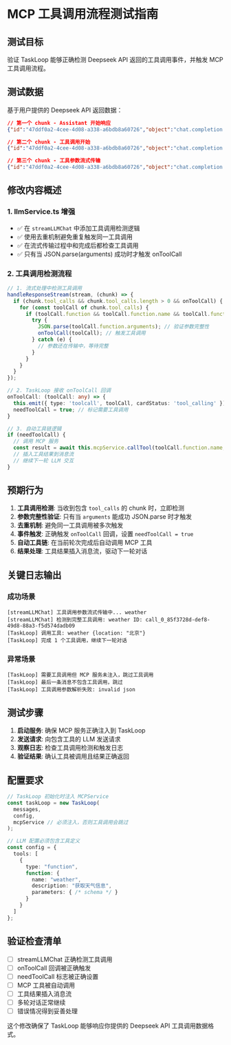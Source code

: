 # MCP 工具调用流程测试指南

## 测试目标
验证 TaskLoop 能够正确检测 Deepseek API 返回的工具调用事件，并触发 MCP 工具调用流程。

## 测试数据
基于用户提供的 Deepseek API 返回数据：

```json
// 第一个 chunk - Assistant 开始响应
{"id":"47ddf0a2-4cee-4d08-a338-a6bdb8a60726","object":"chat.completion.chunk","created":1751567181,"model":"deepseek-chat","system_fingerprint":"fp_8802369eaa_prod0623_fp8_kvcache","choices":[{"index":0,"delta":{"role":"assistant","content":""},"logprobs":null,"finish_reason":null}]}

// 第二个 chunk - 工具调用开始
{"id":"47ddf0a2-4cee-4d08-a338-a6bdb8a60726","object":"chat.completion.chunk","created":1751567181,"model":"deepseek-chat","system_fingerprint":"fp_8802369eaa_prod0623_fp8_kvcache","choices":[{"index":0,"delta":{"tool_calls":[{"index":0,"id":"call_0_85f3728d-def8-49d8-88a3-f5d574dadb09","type":"function","function":{"name":"weather","arguments":""}}]},"logprobs":null,"finish_reason":null}]}

// 第三个 chunk - 工具参数流式传输
{"id":"47ddf0a2-4cee-4d08-a338-a6bdb8a60726","object":"chat.completion.chunk","created":1751567181,"model":"deepseek-chat","system_fingerprint":"fp_8802369eaa_prod0623_fp8_kvcache","choices":[{"index":0,"delta":{"tool_calls":[{"index":0,"function":{"arguments":"{\""}}]},"logprobs":null,"finish_reason":null}]}
```

## 修改内容概述

### 1. llmService.ts 增强
- ✅ 在 `streamLLMChat` 中添加工具调用检测逻辑
- ✅ 使用去重机制避免重复触发同一工具调用
- ✅ 在流式传输过程中和完成后都检查工具调用
- ✅ 只有当 JSON.parse(arguments) 成功时才触发 onToolCall

### 2. 工具调用检测流程
```typescript
// 1. 流式处理中检测工具调用
handleResponseStream(stream, (chunk) => {
  if (chunk.tool_calls && chunk.tool_calls.length > 0 && onToolCall) {
    for (const toolCall of chunk.tool_calls) {
      if (toolCall.function && toolCall.function.name && toolCall.function.arguments) {
        try {
          JSON.parse(toolCall.function.arguments); // 验证参数完整性
          onToolCall(toolCall); // 触发工具调用
        } catch (e) {
          // 参数还在传输中，等待完整
        }
      }
    }
  }
});

// 2. TaskLoop 接收 onToolCall 回调
onToolCall: (toolCall: any) => {
  this.emit({ type: 'toolcall', toolCall, cardStatus: 'tool_calling' });
  needToolCall = true; // 标记需要工具调用
}

// 3. 自动工具链逻辑
if (needToolCall) {
  // 调用 MCP 服务
  const result = await this.mcpService.callTool(toolCall.function.name, args);
  // 插入工具结果到消息流
  // 继续下一轮 LLM 交互
}
```

## 预期行为

1. **工具调用检测**: 当收到包含 `tool_calls` 的 chunk 时，立即检测
2. **参数完整性验证**: 只有当 `arguments` 能成功 JSON.parse 时才触发
3. **去重机制**: 避免同一工具调用被多次触发
4. **事件触发**: 正确触发 `onToolCall` 回调，设置 `needToolCall = true`
5. **自动工具链**: 在当前轮次完成后自动调用 MCP 工具
6. **结果处理**: 工具结果插入消息流，驱动下一轮对话

## 关键日志输出

### 成功场景
```
[streamLLMChat] 工具调用参数流式传输中... weather
[streamLLMChat] 检测到完整工具调用: weather ID: call_0_85f3728d-def8-49d8-88a3-f5d574dadb09
[TaskLoop] 调用工具: weather {location: "北京"}
[TaskLoop] 完成 1 个工具调用，继续下一轮对话
```

### 异常场景
```
[TaskLoop] 需要工具调用但 MCP 服务未注入，跳过工具调用
[TaskLoop] 最后一条消息不包含工具调用，跳过
[TaskLoop] 工具调用参数解析失败: invalid json
```

## 测试步骤

1. **启动服务**: 确保 MCP 服务正确注入到 TaskLoop
2. **发送请求**: 向包含工具的 LLM 发送请求
3. **观察日志**: 检查工具调用检测和触发日志
4. **验证结果**: 确认工具被调用且结果正确返回

## 配置要求

```typescript
// TaskLoop 初始化时注入 MCPService
const taskLoop = new TaskLoop(
  messages, 
  config, 
  mcpService // 必须注入，否则工具调用会跳过
);

// LLM 配置必须包含工具定义
const config = {
  tools: [
    {
      type: "function",
      function: {
        name: "weather",
        description: "获取天气信息",
        parameters: { /* schema */ }
      }
    }
  ]
};
```

## 验证检查清单

- [ ] streamLLMChat 正确检测工具调用
- [ ] onToolCall 回调被正确触发
- [ ] needToolCall 标志被正确设置
- [ ] MCP 工具被自动调用
- [ ] 工具结果插入消息流
- [ ] 多轮对话正常继续
- [ ] 错误情况得到妥善处理

这个修改确保了 TaskLoop 能够响应你提供的 Deepseek API 工具调用数据格式。
